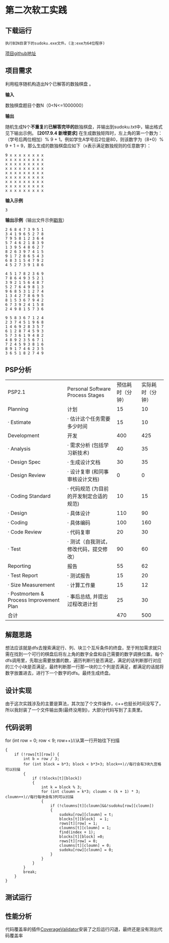 # 第二次软工实践

## 下载运行

    执行BIN目录下的sudoku.exe文件。(注:exe为64位程序)

[项目github地址](https://github.com/zhengshiqiang47/Sudoku)

## 项目需求

利用程序随机构造出N个已解答的数独棋盘 。

**输入**

数独棋盘题目个数N（0<N<=1000000）

**输出**

随机生成N个**不重复**的**已解答完毕的**数独棋盘，并输出到sudoku.txt中，输出格式见下输出示例。
**[2017.9.4 新增要求]** 在生成数独矩阵时，左上角的第一个数为：（学号后两位相加）% 9 + 1。例如学生A学号后2位是80，则该数字为（8+0）% 9 + 1 = 9，那么生成的数独棋盘应如下（x表示满足数独规则的任意数字）：

```
9 x x x x x x x x
x x x x x x x x x
x x x x x x x x x
x x x x x x x x x
x x x x x x x x x
x x x x x x x x x
x x x x x x x x x
x x x x x x x x x
x x x x x x x x x
```

**输入示例**

```
3
```

**输出示例**（输出文件示例[戳我](https://files.cnblogs.com/files/easteast/%E7%A4%BA%E4%BE%8B%E8%BE%93%E5%87%BA.rar)）

```
2 6 8 4 7 3 9 5 1
3 4 1 9 6 5 2 7 8
7 9 5 8 1 2 3 6 4
5 7 4 6 2 1 8 3 9
1 3 9 5 4 8 6 2 7
8 2 6 3 9 7 4 1 5
9 1 7 2 8 6 5 4 3
6 8 3 1 5 4 7 9 2
4 5 2 7 3 9 1 8 6

4 5 1 7 8 2 3 6 9
7 8 6 4 9 3 5 2 1
3 9 2 1 5 6 4 8 7
5 2 7 6 4 9 8 1 3
9 6 8 5 3 1 2 7 4
1 3 4 2 7 8 6 9 5
8 1 5 3 6 7 9 4 2
6 7 3 9 2 4 1 5 8
2 4 9 8 1 5 7 3 6

9 5 8 3 6 7 1 2 4
2 3 7 4 5 1 9 6 8
1 4 6 9 2 8 3 5 7
6 1 2 8 7 4 5 9 3
5 7 3 6 1 9 4 8 2
4 8 9 2 3 5 6 7 1
7 2 4 5 9 3 8 1 6
8 9 1 7 4 6 2 3 5
3 6 5 1 8 2 7 4 9
```



## PSP分析

|                                         |                                  |          |          |
| --------------------------------------- | -------------------------------- | -------- | -------- |
| PSP2.1                                  | Personal Software Process Stages | 预估耗时（分钟） | 实际耗时（分钟） |
| Planning                                | 计划                               | 15       | 10       |
| · Estimate                              | · 估计这个任务需要多少时间                   | 15       | 10       |
| Development                             | 开发                               | 400      | 425      |
| · Analysis                              | · 需求分析 (包括学习新技术)                 | 40       | 35       |
| · Design Spec                           | · 生成设计文档                         | 30       | 35       |
| · Design Review                         | · 设计复审 (和同事审核设计文档)               | 0        | 0        |
| · Coding Standard                       | · 代码规范 (为目前的开发制定合适的规范)           | 10       | 15       |
| · Design                                | · 具体设计                           | 110      | 90       |
| · Coding                                | · 具体编码                           | 100      | 160      |
| · Code Review                           | · 代码复审                           | 20       | 30       |
| · Test                                  | · 测试（自我测试，修改代码，提交修改）             | 90       | 60       |
| Reporting                               | 报告                               | 55       | 62       |
| · Test Report                           | · 测试报告                           | 15       | 20       |
| · Size Measurement                      | · 计算工作量                          | 15       | 12       |
| · Postmortem & Process Improvement Plan | · 事后总结, 并提出过程改进计划                | 25       | 30       |
| 合计                                      |                                  | 470      | 500      |





## 解题思路

​	想法应该就是dfs去搜索满足行、列、块三个互斥条件的终盘，至于附加需求就只需在找到一个可行的棋盘后将左上角的数字全盘和自己需要的数字调换位置。每个dfs调用里，先取出需要放置的数，遍历判断行是否满足，满足的话判断那行对应的三个小块是否满足，最终判断那一行那一块的三个列是否满足，都满足的话就将数字放置进去，进行下一个数字的dfs。最终生成终盘。



## 设计实现

​	由于这次实践涉及的主要是算法，其次加了个文件操作，c++也挺长时间没写了，所以我封装了一个文件输出类(最终没用到)，大部分代码写到了主类里。



## 代码说明

for (int row = 0; row < 9; row++)//从第一行开始往下扫描

```
{
	if (!rows[t][row]) {
		int b = row / 3;
		for (int block = b*3; block < b*3+3; block++)//每行会有3块九宫格可以扫描
		{
			if (!blocks[t][block])
			{
				int k = block % 3;
				for (int cloumn = k*3; cloumn < (k + 1) * 3; cloumn++)//每行每块会有3列可以扫描
				{
					if (!cloumns[t][cloumn]&&!sudoku[row][cloumn])
					{
						sudoku[row][cloumn] = t;
						blocks[t][block]  = 1;
						rows[t][row] = 1;
						cloumns[t][cloumn] = 1;
						find(index + 1);
						blocks[t][block] =0;
						rows[t][row] = 0;
						cloumns[t][cloumn] = 0;
						sudoku[row][cloumn] = 0;
					}
				}
			}
		}
		break;
	}
}
```

## 测试运行

 

## 性能分析

代码覆盖率的插件[CoverageValidator](https://www.softwareverify.com/cpp-coverage.php)安装了之后运行闪退，最终还是没有测出代码覆盖率





